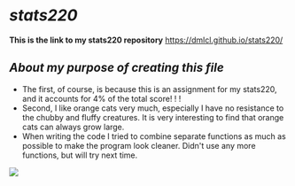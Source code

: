 # *stats220*
**This is the link to my stats220 repository** https://dmlcl.github.io/stats220/
## *About my purpose of creating this file*
* The first, of course, is because this is an assignment for my stats220, and it accounts for 4% of the total score! ! !
* Second, I like orange cats very much, especially I have no resistance to the chubby and fluffy creatures. It is very interesting to find that orange cats can always grow large.
* When writing the code I tried to combine separate functions as much as possible to make the program look cleaner. Didn't use any more functions, but will try next time.


![](https://c.tenor.com/1Tq6upksLggAAAAd/graph.gif)
